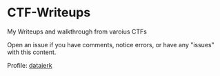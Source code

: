 # CTF-Writeups

My Writeups and walkthrough from varoius CTFs

Open an issue if you have comments, notice errors, or have any "issues" with this content.

Profile: [datajerk](https://ctftime.org/user/118920)
